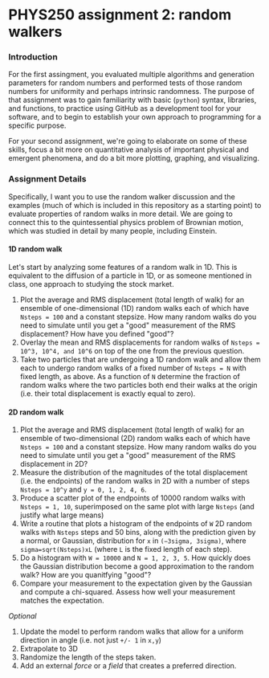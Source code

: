 # PHYS250 assignment 2: random walkers

### Introduction
For the first assingment, you evaluated multiple algorithms and generation parameters for random numbers and performed tests of those random numbers for uniformity and perhaps intrinsic randomness. The purpose of that assignment was to gain familiarity with basic (`python`) syntax, libraries, and functions, to practice using GitHub as a development tool for your software, and to begin to establish your own approach to programming for a specific purpose.

For your second assignment, we're going to elaborate on some of these skills, focus a bit more on quantitative analysis of important physical and emergent phenomena, and do a bit more plotting, graphing, and visualizing.

### Assignment Details
Specifically, I want you to use the random walker discussion and the examples (much of which is included in this repository as a starting point) to evaluate properties of random walks in more detail. We are going to connect this to the quintessential physics problem of Brownian motion, which was studied in detail by many people, including Einstein.


#### 1D random walk

Let's start by analyzing some features of a random walk in 1D. This is equivalent to the diffusion of a particle in 1D, or as someone mentioned in class, one approach to studying the stock market.

1. Plot the average and RMS displacement (total length of walk) for an ensemble of one-dimensional (1D) random walks each of which have `Nsteps = 100` and a constant stepsize. How many random walks do you need to simulate until you get a "good" measurement of the RMS displacement? How have you defined "good"?
1. Overlay the mean and RMS displacements for random walks of `Nsteps = 10^3, 10^4, and 10^6` on top of the one from the previous question.
1. Take two particles that are undergoing a 1D random walk and allow them each to undergo random walks of a fixed number of `Nsteps = N` with fixed length, as above. As a function of `N` determine the fraction of random walks where the two particles both end their walks at the origin (i.e. their total displacement is exactly equal to zero).  

#### 2D random walk

1. Plot the average and RMS displacement (total length of walk) for an ensemble of two-dimensional (2D) random walks each of which have `Nsteps = 100` and a constant stepsize. How many random walks do you need to simulate until you get a "good" measurement of the RMS displacement in 2D?
1. Measure the distribution of the magnitudes of the total displacement (i.e. the endpoints) of the random walks in 2D with a number of steps `Nsteps = 10^y` and `y = 0, 1, 2, 4, 6`.
1. Produce a scatter plot of the endpoints of 10000 random walks with `Nsteps = 1, 10`, superimposed on the same plot with large `Nsteps` (and justify what large means)
1. Write a routine that plots a histogram of the endpoints of `W` 2D random walks with `Nsteps` steps and 50 bins, along with the prediction given by a normal, or Gaussian, distribution for `x` in `(−3sigma, 3sigma)`, where `sigma=sqrt(Nsteps)xL` (where `L` is the fixed length of each step).
1. Do a histogram with `W = 10000` and `N = 1, 2, 3, 5`. How quickly does the Gaussian distribution become a good approximation to the random walk? How are you quanitfying "good"?
1. Compare your measurement to the expectation given by the Gaussian and compute a chi-squared. Assess how well your measurement matches the expectation.

*Optional*
1. Update the model to perform random walks that allow for a uniform direction in angle (i.e. not just `+/- 1` in `x,y`)
1. Extrapolate to 3D
1. Randomize the length of the steps taken.
1. Add an external *force* or a *field* that creates a preferred direction.

